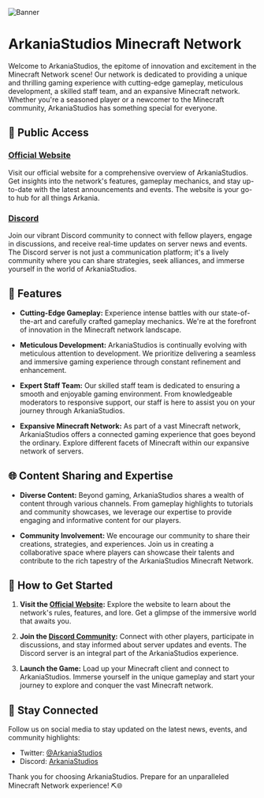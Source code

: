 ![Banner](https://cdn.discordapp.com/attachments/977968129143607367/979215865776050216/banner.png)

# ArkaniaStudios Minecraft Network

Welcome to ArkaniaStudios, the epitome of innovation and excitement in the Minecraft Network scene! Our network is dedicated to providing a unique and thrilling gaming experience with cutting-edge gameplay, meticulous development, a skilled staff team, and an expansive Minecraft network. Whether you're a seasoned player or a newcomer to the Minecraft community, ArkaniaStudios has something special for everyone.

## 🚀 Public Access

### [Official Website](https://arkaniastudios.com)

Visit our official website for a comprehensive overview of ArkaniaStudios. Get insights into the network's features, gameplay mechanics, and stay up-to-date with the latest announcements and events. The website is your go-to hub for all things Arkania.

### [Discord](https://arkaniastudios.com/discord)

Join our vibrant Discord community to connect with fellow players, engage in discussions, and receive real-time updates on server news and events. The Discord server is not just a communication platform; it's a lively community where you can share strategies, seek alliances, and immerse yourself in the world of ArkaniaStudios.

## 🌟 Features

- **Cutting-Edge Gameplay:** Experience intense battles with our state-of-the-art and carefully crafted gameplay mechanics. We're at the forefront of innovation in the Minecraft network landscape.

- **Meticulous Development:** ArkaniaStudios is continually evolving with meticulous attention to development. We prioritize delivering a seamless and immersive gaming experience through constant refinement and enhancement.

- **Expert Staff Team:** Our skilled staff team is dedicated to ensuring a smooth and enjoyable gaming environment. From knowledgeable moderators to responsive support, our staff is here to assist you on your journey through ArkaniaStudios.

- **Expansive Minecraft Network:** As part of a vast Minecraft network, ArkaniaStudios offers a connected gaming experience that goes beyond the ordinary. Explore different facets of Minecraft within our expansive network of servers.

## 🌐 Content Sharing and Expertise

- **Diverse Content:** Beyond gaming, ArkaniaStudios shares a wealth of content through various channels. From gameplay highlights to tutorials and community showcases, we leverage our expertise to provide engaging and informative content for our players.

- **Community Involvement:** We encourage our community to share their creations, strategies, and experiences. Join us in creating a collaborative space where players can showcase their talents and contribute to the rich tapestry of the ArkaniaStudios Minecraft Network.

## 📜 How to Get Started

1. **Visit the [Official Website](https://arkaniastudios.com):** Explore the website to learn about the network's rules, features, and lore. Get a glimpse of the immersive world that awaits you.

2. **Join the [Discord Community](https://arkaniastudios.com/discord):** Connect with other players, participate in discussions, and stay informed about server updates and events. The Discord server is an integral part of the ArkaniaStudios experience.

3. **Launch the Game:** Load up your Minecraft client and connect to ArkaniaStudios. Immerse yourself in the unique gameplay and start your journey to explore and conquer the vast Minecraft network.

## 📢 Stay Connected

Follow us on social media to stay updated on the latest news, events, and community highlights:

- Twitter: [@ArkaniaStudios](https://twitter.com/ArkaniaStudios)
- Discord: [ArkaniaStudios](https://discord.gg/qv3xyPcyx3)

Thank you for choosing ArkaniaStudios. Prepare for an unparalleled Minecraft Network experience! ⛏️🌐
